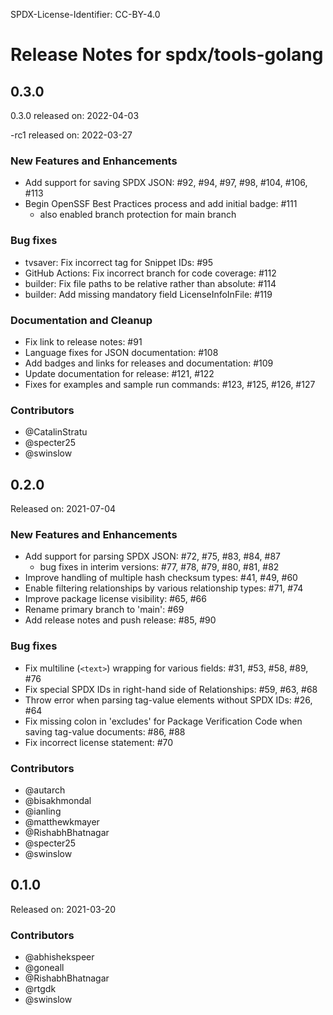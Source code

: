 SPDX-License-Identifier: CC-BY-4.0

# Release Notes for spdx/tools-golang

## 0.3.0

0.3.0 released on: 2022-04-03

-rc1 released on: 2022-03-27

### New Features and Enhancements
* Add support for saving SPDX JSON: #92, #94, #97, #98, #104, #106, #113
* Begin OpenSSF Best Practices process and add initial badge: #111
  * also enabled branch protection for main branch

### Bug fixes
* tvsaver: Fix incorrect tag for Snippet IDs: #95
* GitHub Actions: Fix incorrect branch for code coverage: #112
* builder: Fix file paths to be relative rather than absolute: #114
* builder: Add missing mandatory field LicenseInfoInFile: #119

### Documentation and Cleanup
* Fix link to release notes: #91
* Language fixes for JSON documentation: #108
* Add badges and links for releases and documentation: #109
* Update documentation for release: #121, #122
* Fixes for examples and sample run commands: #123, #125, #126, #127

### Contributors
* @CatalinStratu
* @specter25
* @swinslow

## 0.2.0

Released on: 2021-07-04

### New Features and Enhancements
* Add support for parsing SPDX JSON: #72, #75, #83, #84, #87
  * bug fixes in interim versions: #77, #78, #79, #80, #81, #82
* Improve handling of multiple hash checksum types: #41, #49, #60
* Enable filtering relationships by various relationship types: #71, #74
* Improve package license visibility: #65, #66
* Rename primary branch to 'main': #69
* Add release notes and push release: #85, #90

### Bug fixes
* Fix multiline (`<text>`) wrapping for various fields: #31, #53, #58, #89, #76
* Fix special SPDX IDs in right-hand side of Relationships: #59, #63, #68
* Throw error when parsing tag-value elements without SPDX IDs: #26, #64
* Fix missing colon in 'excludes' for Package Verification Code when saving tag-value documents: #86, #88
* Fix incorrect license statement: #70

### Contributors
* @autarch
* @bisakhmondal
* @ianling
* @matthewkmayer
* @RishabhBhatnagar
* @specter25
* @swinslow

## 0.1.0

Released on: 2021-03-20

### Contributors
* @abhishekspeer
* @goneall
* @RishabhBhatnagar
* @rtgdk
* @swinslow

